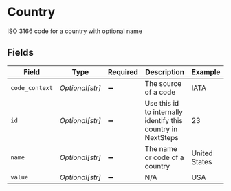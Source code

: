 # Country

ISO 3166 code for a country with optional name


## Fields

| Field                                                        | Type                                                         | Required                                                     | Description                                                  | Example                                                      |
| ------------------------------------------------------------ | ------------------------------------------------------------ | ------------------------------------------------------------ | ------------------------------------------------------------ | ------------------------------------------------------------ |
| `code_context`                                               | *Optional[str]*                                              | :heavy_minus_sign:                                           | The source of a code                                         | IATA                                                         |
| `id`                                                         | *Optional[str]*                                              | :heavy_minus_sign:                                           | Use this id to internally identify this country in NextSteps | 23                                                           |
| `name`                                                       | *Optional[str]*                                              | :heavy_minus_sign:                                           | The name or code of a country                                | United States                                                |
| `value`                                                      | *Optional[str]*                                              | :heavy_minus_sign:                                           | N/A                                                          | USA                                                          |